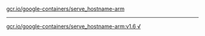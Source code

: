 [gcr.io/google-containers/serve_hostname-arm](https://hub.docker.com/r/anjia0532/serve_hostname-arm/tags/) 

----
[gcr.io/google-containers/serve_hostname-arm:v1.6 √](https://hub.docker.com/r/anjia0532/google-containers.serve_hostname-arm/tags/)

